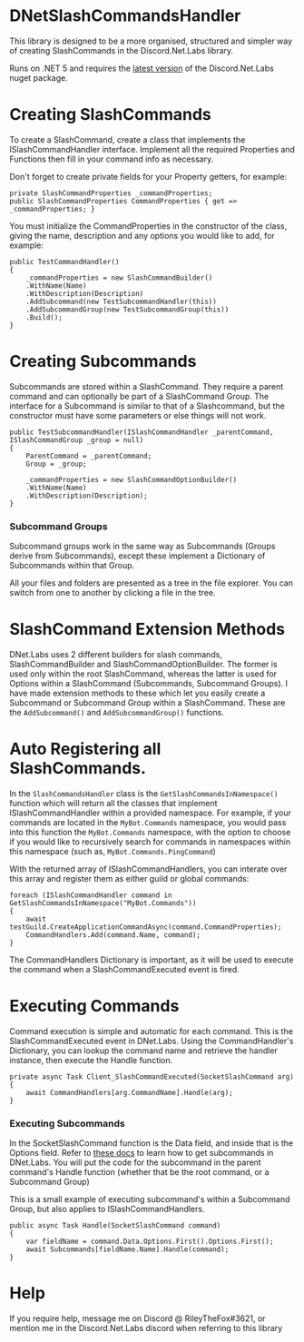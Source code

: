 ﻿# DNetSlashCommandsHandler

This library is designed to be a more organised, structured and simpler way of creating SlashCommands in the Discord.Net.Labs library.

Runs on .NET 5 and requires the [latest version](https://github.com/Discord-Net-Labs/Discord.Net-Labs) of the Discord.Net.Labs nuget package.

# Creating SlashCommands

To create a SlashCommand, create a class that implements the ISlashCommandHandler interface. Implement all the required Properties and Functions then fill in your command info as necessary.

Don't forget to create private fields for your Property getters, for example:

    private SlashCommandProperties _commandProperties;
    public SlashCommandProperties CommandProperties { get => _commandProperties; }

You must initialize the CommandProperties in the constructor of the class, giving the name, description and any options you would like to add, for example:

    public TestCommandHandler()
	{
	    _commandProperties = new SlashCommandBuilder()
	    .WithName(Name)
	    .WithDescription(Description)
	    .AddSubcommand(new TestSubcommandHandler(this))
	    .AddSubcommandGroup(new TestSubcommandGroup(this))
	    .Build();
	}

# Creating Subcommands

Subcommands are stored within a SlashCommand. They require a parent command and can optionally be part of a SlashCommand Group. The interface for a Subcommand is similar to that of a Slashcommand, but the constructor must have some parameters or else things will not work.

    public TestSubcommandHandler(ISlashCommandHandler _parentCommand, ISlashCommandGroup _group = null)
	{
	    ParentCommand = _parentCommand;
	    Group = _group;

	    _commandProperties = new SlashCommandOptionBuilder()
	    .WithName(Name)
	    .WithDescription(Description);
	}

### Subcommand Groups
Subcommand groups work in the same way as Subcommands (Groups derive from Subcommands), except these implement a Dictionary of Subcommands within that Group. 

All your files and folders are presented as a tree in the file explorer. You can switch from one to another by clicking a file in the tree.

# SlashCommand Extension Methods

DNet.Labs uses 2 different builders for slash commands, SlashCommandBuilder and SlashCommandOptionBuilder. The former is used only within the root SlashCommand, whereas the latter is used for Options within a SlashCommand (Subcommands, Subcommand Groups). 
I have made extension methods to these which let you easily create a Subcommand or Subcommand Group within a SlashCommand.
These are the `AddSubcommand()` and `AddSubcommandGroup()` functions.

# Auto Registering all SlashCommands.

In the `SlashCommandsHandler` class is the `GetSlashCommandsInNamespace()` function which will return all the classes that implement ISlashCommandHandler within a provided namespace.
For example, if your commands are located in the `MyBot.Commands` namespace, you would pass into this function the `MyBot.Commands` namespace, with the option to choose if you would like to recursively search for commands in namespaces within this namespace (such as, `MyBot.Commands.PingCommand`)

With the returned array of ISlashCommandHandlers, you can interate over this array and register them as either guild or global commands:

    foreach (ISlashCommandHandler command in GetSlashCommandsInNamespace("MyBot.Commands"))
	{
	    await testGuild.CreateApplicationCommandAsync(command.CommandProperties);
	    CommandHandlers.Add(command.Name, command);
	}
The CommandHandlers Dictionary is important, as it will be used to execute the command when a SlashCommandExecuted event is fired.

# Executing Commands
Command execution is simple and automatic for each command.
This is the SlashCommandExecuted event in DNet.Labs. Using the CommandHandler's Dictionary, you can lookup the command name and retrieve the handler instance, then execute the Handle function. 

    private async Task Client_SlashCommandExecuted(SocketSlashCommand arg)
	{
		await CommandHandlers[arg.CommandName].Handle(arg);
	}

### Executing Subcommands
In the SocketSlashCommand function is the Data field, and inside that is the Options field. Refer to [these docs](https://discord-net-labs.com/guides/interactions/application-commands/slash-commands/06-subcommands.html) to learn how to get subcommands in DNet.Labs. You will put the code for the subcommand in the parent command's Handle function (whether that be the root command, or a Subcommand Group)

This is a small example of executing subcommand's within a Subcommand Group, but also applies to ISlashCommandHandlers.

    public async Task Handle(SocketSlashCommand command)
	{
	    var fieldName = command.Data.Options.First().Options.First();
	    await Subcommands[fieldName.Name].Handle(command);
	}


# Help
If you require help, message me on Discord @ RileyTheFox#3621, or mention me in the Discord.Net.Labs discord when referring to this library